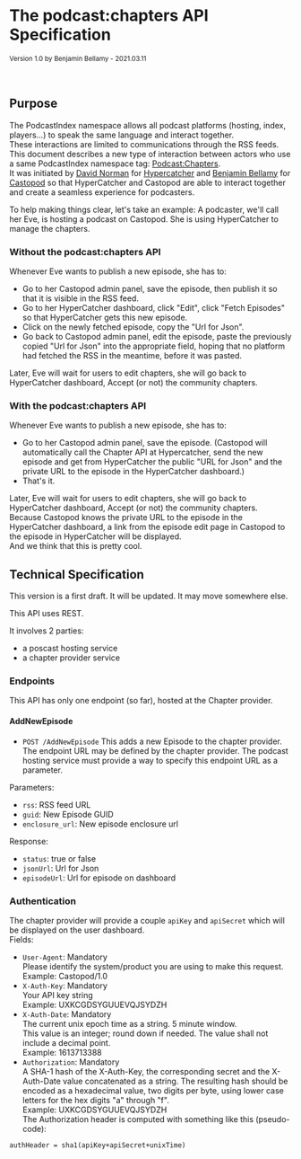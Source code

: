 # The podcast:chapters API Specification

<small>Version 1.0 by Benjamin Bellamy - 2021.03.11</small>

<br>

## Purpose
The PodcastIndex namespace allows all podcast platforms (hosting, index, players…) to speak the same language and interact together.  
These interactions are limited to communications through the RSS feeds.  
This document describes a new type of interaction between actors who use a same PodcastIndex namespace tag: [Podcast:Chapters](https://github.com/Podcastindex-org/podcast-namespace/blob/main/chapters/jsonChapters.md).  
It was initiated by [David Norman](https://podcastindex.social/@hypercatcher) for [Hypercatcher](https://hypercatcher.com/) and [Benjamin Bellamy](https://podcastindex.social/@benjaminbellamy) for [Castopod](https://castopod.org/) so that HyperCatcher and Castopod are able to interact together and create a seamless experience for podcasters.  

To help making things clear, let's take an example:
A podcaster, we'll call her Eve, is hosting a podcast on Castopod. She is using HyperCatcher to manage the chapters.

### Without the podcast:chapters API
Whenever Eve wants to publish a new episode, she has to:
- Go to her Castopod admin panel, save the episode, then publish it so that it is visible in the RSS feed.
- Go to her HyperCatcher dashboard, click "Edit", click "Fetch Episodes" so that HyperCatcher gets this new episode.
- Click on the newly fetched episode, copy the "Url for Json".
- Go back to Castopod admin panel, edit the episode, paste the previously copied "Url for Json" into the appropriate field, hoping that no platform had fetched the RSS in the meantime, before it was pasted.

Later, Eve will wait for users to edit chapters, she will go back to HyperCatcher dashboard, Accept (or not) the community chapters.

### With the podcast:chapters API
Whenever Eve wants to publish a new episode, she has to:
- Go to her Castopod admin panel, save the episode. (Castopod will automatically call the Chapter API at Hypercatcher, send the new episode and get from HyperCatcher the public "URL for Json" and the private URL to the episode in the HyperCatcher dashboard.)
- That's it.

Later, Eve will wait for users to edit chapters, she will go back to HyperCatcher dashboard, Accept (or not) the community chapters.  
Because Castopod knows the private URL to the episode in the HyperCatcher dashboard, a link from the episode edit page in Castopod to the episode in HyperCatcher will be displayed.  
And we think that this is pretty cool.

## Technical Specification

This version is a first draft. It will be updated. It may move somewhere else.

This API uses REST.

It involves 2 parties:
- a poscast hosting service
- a chapter provider service

### Endpoints
This API has only one endpoint (so far), hosted at the Chapter provider.

#### AddNewEpisode
- `POST /AddNewEpisode`
This adds a new Episode to the chapter provider.  
The endpoint URL may be defined by the chapter provider. The podcast hosting service must provide a way to specify this endpoint URL as a parameter.  

Parameters:
- `rss`: RSS feed URL
- `guid`: New Episode GUID
- `enclosure_url`: New episode enclosure url

Response:
- `status`: true or false
- `jsonUrl`: Url for Json
- `episodeUrl`: Url for episode on dashboard

### Authentication
The chapter provider will provide a couple `apiKey` and `apiSecret` which will be displayed on the user dashboard.  
Fields:
- `User-Agent`: Mandatory  
Please identify the system/product you are using to make this request.  
Example: Castopod/1.0
- `X-Auth-Key`: Mandatory  
Your API key string  
Example: UXKCGDSYGUUEVQJSYDZH
- `X-Auth-Date`: Mandatory  
The current unix epoch time as a string. 5 minute window.  
This value is an integer; round down if needed. The value shall not include a decimal point.  
Example: 1613713388
- `Authorization`: Mandatory  
A SHA-1 hash of the X-Auth-Key, the corresponding secret and the X-Auth-Date value concatenated as a string. The resulting hash should be encoded as a hexadecimal value, two digits per byte, using lower case letters for the hex digits "a" through "f".  
Example: UXKCGDSYGUUEVQJSYDZH  
The Authorization header is computed with something like this (pseudo-code):
```
authHeader = sha1(apiKey+apiSecret+unixTime)
```










